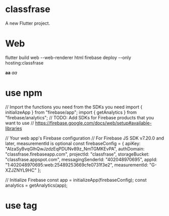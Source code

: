 # classfrase

A new Flutter project.

# Web

flutter build web --web-renderer html
firebase deploy --only hosting:classfrase

**aa**
*aa*


# use npm
// Import the functions you need from the SDKs you need
import { initializeApp } from "firebase/app";
import { getAnalytics } from "firebase/analytics";
// TODO: Add SDKs for Firebase products that you want to use
// https://firebase.google.com/docs/web/setup#available-libraries

// Your web app's Firebase configuration
// For Firebase JS SDK v7.20.0 and later, measurementId is optional
const firebaseConfig = {
  apiKey: "AIzaSyBvqGlhQwJzdzEqPDUNv89z_NmTGMKEvPA",
  authDomain: "classfrase.firebaseapp.com",
  projectId: "classfrase",
  storageBucket: "classfrase.appspot.com",
  messagingSenderId: "402048970695",
  appId: "1:402048970695:web:25489253669cfe0731f3e2",
  measurementId: "G-XZJZNYL9HC"
};

// Initialize Firebase
const app = initializeApp(firebaseConfig);
const analytics = getAnalytics(app);

# use tag
<script type="module">
  // Import the functions you need from the SDKs you need
  import { initializeApp } from "https://www.gstatic.com/firebasejs/9.1.1/firebase-app.js";
  import { getAnalytics } from "https://www.gstatic.com/firebasejs/9.1.1/firebase-analytics.js";
  // TODO: Add SDKs for Firebase products that you want to use
  // https://firebase.google.com/docs/web/setup#available-libraries

  // Your web app's Firebase configuration
  // For Firebase JS SDK v7.20.0 and later, measurementId is optional
  const firebaseConfig = {
    apiKey: "AIzaSyBvqGlhQwJzdzEqPDUNv89z_NmTGMKEvPA",
    authDomain: "classfrase.firebaseapp.com",
    projectId: "classfrase",
    storageBucket: "classfrase.appspot.com",
    messagingSenderId: "402048970695",
    appId: "1:402048970695:web:25489253669cfe0731f3e2",
    measurementId: "G-XZJZNYL9HC"
  };

  // Initialize Firebase
  const app = initializeApp(firebaseConfig);
  const analytics = getAnalytics(app);
</script>